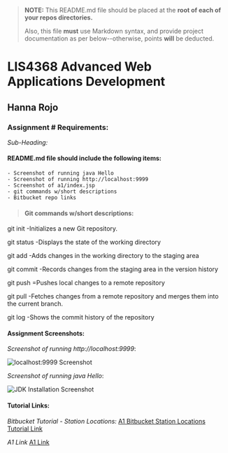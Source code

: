 > **NOTE:** This README.md file should be placed at the **root of each of your repos directories.**
>
>Also, this file **must** use Markdown syntax, and provide project documentation as per below--otherwise, points **will** be deducted.
>

# LIS4368 Advanced Web Applications Development

## Hanna Rojo

### Assignment # Requirements:

*Sub-Heading:*


#### README.md file should include the following items:

    - Screenshot of running java Hello
    - Screenshot of running http://localhost:9999 
    - Screenshot of a1/index.jsp
    - git commands w/short descriptions
    - Bitbucket repo links

>
> #### Git commands w/short descriptions:

git init
-Initializes a new Git repository. 

git status
-Displays the state of the working directory

git add
-Adds changes in the working directory to the staging area

git commit
-Records changes from the staging area in the version history

git push
=Pushes local changes to a remote repository

git pull
-Fetches changes from a remote repository and merges them into the current branch.

git log
-Shows the commit history of the repository


#### Assignment Screenshots:

*Screenshot of running http://localhost:9999*:

![localhost:9999 Screenshot](https://bitbucket.org/hsr21a726/lis4368/raw/master/A1/javaHello.png)

*Screenshot of running java Hello*:

![JDK Installation Screenshot](https://bitbucket.org/hsr21a726/lis4368/raw/master/A1/localhost9999.png)



#### Tutorial Links:

*Bitbucket Tutorial - Station Locations:*
[A1 Bitbucket Station Locations Tutorial Link](https://bitbucket.org/hsr21a726/bitbucketstationlocations/src/main/)

*A1 Link*
[A1 Link](https://bitbucket.org/hsr21a726/lis4368/src/master/A1/)
